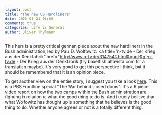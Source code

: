 ```yaml
---
layout: post
title: "The new US Hardliners"
date: 2003-03-21 06:09
comments: true
categories: Life in General
author: Oliver Thylmann
---
```



This here is a pretty critical german piece about the new hardliners in the Bush administration, led by Paul D. Wolfowitz: &lt;a title=&quot;n-tv.de - Der Krieg aus der Denkfabrik&quot; href=&quot;http://www.n-tv.de/3147543.html&quot;&gt;n-tv.de - Der Krieg aus der Denkfabrik (try babelfish.altavista.com for a translation maybe). It's very good to get this perspective I think, but it should be remembered that it is an opinion piece.

To get another view on the entire story, I suggest you take a look [here](http://www.pbs.org/wgbh/pages/frontline/shows/iraq/view/). This is a PBS Frontline special &quot;The War behind closed doors&quot;. It's a 6 piece video report on how the two camps within the Bush administration are fighting in relation to what the good thing to do is. And I truely believe that what Wolfowitz has thought up is something that he believes is the good thing to do. Whether anyone agrees or not is a totally different thing.


